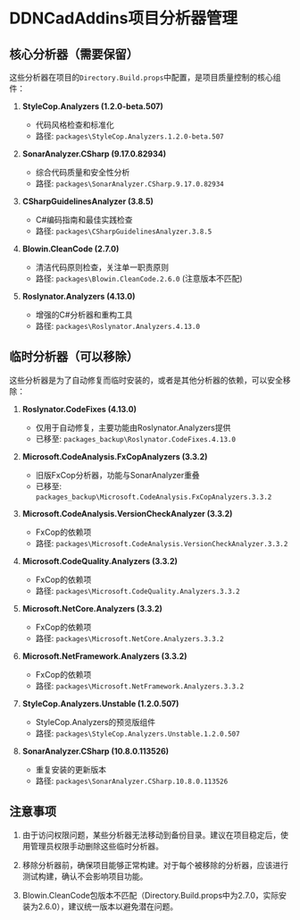 # DDNCadAddins项目分析器管理

## 核心分析器（需要保留）

这些分析器在项目的`Directory.Build.props`中配置，是项目质量控制的核心组件：

1. **StyleCop.Analyzers (1.2.0-beta.507)**
   - 代码风格检查和标准化
   - 路径: `packages\StyleCop.Analyzers.1.2.0-beta.507`

2. **SonarAnalyzer.CSharp (9.17.0.82934)**
   - 综合代码质量和安全性分析
   - 路径: `packages\SonarAnalyzer.CSharp.9.17.0.82934`

3. **CSharpGuidelinesAnalyzer (3.8.5)**
   - C#编码指南和最佳实践检查
   - 路径: `packages\CSharpGuidelinesAnalyzer.3.8.5`

4. **Blowin.CleanCode (2.7.0)**
   - 清洁代码原则检查，关注单一职责原则
   - 路径: `packages\Blowin.CleanCode.2.6.0` (注意版本不匹配)

5. **Roslynator.Analyzers (4.13.0)**
   - 增强的C#分析器和重构工具
   - 路径: `packages\Roslynator.Analyzers.4.13.0`

## 临时分析器（可以移除）

这些分析器是为了自动修复而临时安装的，或者是其他分析器的依赖，可以安全移除：

1. **Roslynator.CodeFixes (4.13.0)**
   - 仅用于自动修复，主要功能由Roslynator.Analyzers提供
   - 已移至: `packages_backup\Roslynator.CodeFixes.4.13.0`

2. **Microsoft.CodeAnalysis.FxCopAnalyzers (3.3.2)**
   - 旧版FxCop分析器，功能与SonarAnalyzer重叠
   - 已移至: `packages_backup\Microsoft.CodeAnalysis.FxCopAnalyzers.3.3.2`

3. **Microsoft.CodeAnalysis.VersionCheckAnalyzer (3.3.2)**
   - FxCop的依赖项
   - 路径: `packages\Microsoft.CodeAnalysis.VersionCheckAnalyzer.3.3.2`

4. **Microsoft.CodeQuality.Analyzers (3.3.2)**
   - FxCop的依赖项
   - 路径: `packages\Microsoft.CodeQuality.Analyzers.3.3.2`

5. **Microsoft.NetCore.Analyzers (3.3.2)**
   - FxCop的依赖项
   - 路径: `packages\Microsoft.NetCore.Analyzers.3.3.2`

6. **Microsoft.NetFramework.Analyzers (3.3.2)**
   - FxCop的依赖项
   - 路径: `packages\Microsoft.NetFramework.Analyzers.3.3.2`

7. **StyleCop.Analyzers.Unstable (1.2.0.507)**
   - StyleCop.Analyzers的预览版组件
   - 路径: `packages\StyleCop.Analyzers.Unstable.1.2.0.507`

8. **SonarAnalyzer.CSharp (10.8.0.113526)**
   - 重复安装的更新版本
   - 路径: `packages\SonarAnalyzer.CSharp.10.8.0.113526`

## 注意事项

1. 由于访问权限问题，某些分析器无法移动到备份目录。建议在项目稳定后，使用管理员权限手动删除这些临时分析器。

2. 移除分析器前，确保项目能够正常构建。对于每个被移除的分析器，应该进行测试构建，确认不会影响项目功能。

3. Blowin.CleanCode包版本不匹配（Directory.Build.props中为2.7.0，实际安装为2.6.0），建议统一版本以避免潜在问题。 